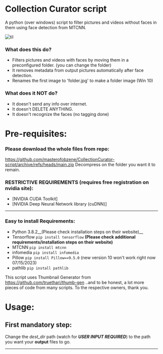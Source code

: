 # Collection Curator script
A python (over windows) script to filter pictures and videos without faces in them using face detection from MTCNN.

![til](https://github.com/masterofobzene/CollectionCurator-script/blob/main/real.gif)

### What does this do?

* Filters pictures and videos with faces by moving them in a preconfigured folder. (you can change the folder)
* It removes metadata from output pictures automatically after face detection.
* Renames the first image to 'folder.jpg' to make a folder image (Win 10)

### What does it NOT do?

* It doesn't send any info over internet.
* It doesn't DELETE ANYTHING.
* It doesn't recognize the faces (no tagging done)

# Pre-requisites:

### Please download the whole files from repo: 
https://github.com/masterofobzene/CollectionCurator-script/archive/refs/heads/main.zip
Decompress on the folder you want it to remain.


### RESTRICTIVE REQUIREMENTS (requires free registration on nvidia site):
* [NVIDIA CUDA Toolkit]
* [NVIDIA Deep Neural Network library (cuDNN)]


-----------------------------------------
### Easy to install Requirements:
* Python 3.8.2__(Please check installation steps on their website)__
* Tensorflow  ```pip install tensorflow```  __(Please check additional requirements/installation steps on their website)__
* MTCNN ```pip install mtcnn```
* infomedia ```pip install infomedia```
* Pillow ```pip install Pillow==9.5.0``` (new version 10 won't work right now 07/15/2023)
* pathlib ```pip install pathlib```


This script uses Thumbnail Generator from https://github.com/truethari/thumb-gen
..and to be honest, a lot more pieces of code from many scripts. To the respective owners, thank you.

# Usage:

## __First mandatory step:__ 
Change the *dest_dir* path (watch for ***USER INPUT REQUIRED***) to the path you want your __output__ files to go.


---------------------------------------------------------------

 
